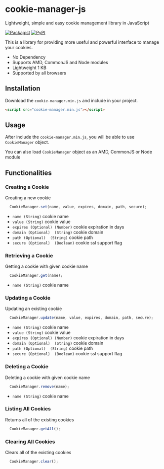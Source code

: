 
# cookie-manager-js
Lightweight, simple and easy cookie management library in JavaScript

[![Packagist](https://img.shields.io/packagist/l/doctrine/orm.svg)]() [![PyPI](https://img.shields.io/pypi/status/Django.svg)]()

This is a library for providing more useful and powerful interface to manage your cookies.
- No Dependency
- Supports AMD, CommonJS and Node modules
- Lightweight 1 KB
- Supported by all browsers


## Installation
Download the `cookie-manager.min.js` and include in your project.

```html
<script src="cookie-manager.min.js"></script>
```

## Usage
After include the `cookie-manager.min.js`, you will be able to use `CookieManager` object.

You can also load `CookieManager` object as an AMD, CommonJS or Node module


## Functionalities

### Creating a Cookie

Creating a new cookie

```js
  CookieManager.set(name, value, expires, domain, path, secure);
```

- `name (String)` cookie name
- `value (String)` cookie value
- `expires (Optional) (Number)` cookie expiration in days
- `domain (Optional)  (String)` cookie domain
- `path (Optional)  (String)` cookie path
- `secure (Optional)  (Boolean)` cookie ssl support flag


### Retrieving a Cookie

Getting a cookie with given cookie name

```js
  CookieManager.get(name);
```

- `name (String)` cookie name

### Updating a Cookie

Updating an existing cookie

```js
  CookieManager.update(name, value, expires, domain, path, secure);
```

- `name (String)` cookie name
- `value (String)` cookie value
- `expires (Optional) (Number)` cookie expiration in days
- `domain (Optional)  (String)` cookie domain
- `path (Optional)  (String)` cookie path
- `secure (Optional)  (Boolean)` cookie ssl support flag


### Deleting a Cookie

Deleting a cookie with given cookie name

```js
  CookieManager.remove(name);
```

- `name (String)` cookie name

### Listing All Cookies

Returns all of the existing cookies

```js
  CookieManager.getAll();
```

### Clearing All Cookies

Clears all of the existing cookies

```js
  CookieManager.clear();
```



